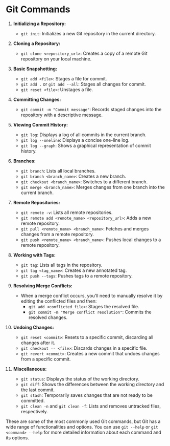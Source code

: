 # Git Commands

1. **Initializing a Repository:**
   - `git init`: Initializes a new Git repository in the current directory.

2. **Cloning a Repository:**
   - `git clone <repository_url>`: Creates a copy of a remote Git repository on your local machine.

3. **Basic Snapshotting:**
   - `git add <file>`: Stages a file for commit.
   - `git add .` or `git add --all`: Stages all changes for commit.
   - `git reset <file>`: Unstages a file.

4. **Committing Changes:**
   - `git commit -m "Commit message"`: Records staged changes into the repository with a descriptive message.

5. **Viewing Commit History:**
   - `git log`: Displays a log of all commits in the current branch.
   - `git log --oneline`: Displays a concise one-line log.
   - `git log --graph`: Shows a graphical representation of commit history.

6. **Branches:**
   - `git branch`: Lists all local branches.
   - `git branch <branch_name>`: Creates a new branch.
   - `git checkout <branch_name>`: Switches to a different branch.
   - `git merge <branch_name>`: Merges changes from one branch into the current branch.

7. **Remote Repositories:**
   - `git remote -v`: Lists all remote repositories.
   - `git remote add <remote_name> <repository_url>`: Adds a new remote repository.
   - `git pull <remote_name> <branch_name>`: Fetches and merges changes from a remote repository.
   - `git push <remote_name> <branch_name>`: Pushes local changes to a remote repository.

8. **Working with Tags:**
   - `git tag`: Lists all tags in the repository.
   - `git tag <tag_name>`: Creates a new annotated tag.
   - `git push --tags`: Pushes tags to a remote repository.

9. **Resolving Merge Conflicts:**
   - When a merge conflict occurs, you'll need to manually resolve it by editing the conflicted files and then:
     - `git add <conflicted_file>`: Stages the resolved file.
     - `git commit -m "Merge conflict resolution"`: Commits the resolved changes.

10. **Undoing Changes:**
    - `git reset <commit>`: Resets to a specific commit, discarding all changes after it.
    - `git checkout -- <file>`: Discards changes in a specific file.
    - `git revert <commit>`: Creates a new commit that undoes changes from a specific commit.

11. **Miscellaneous:**
    - `git status`: Displays the status of the working directory.
    - `git diff`: Shows the differences between the working directory and the last commit.
    - `git stash`: Temporarily saves changes that are not ready to be committed.
    - `git clean -n` and `git clean -f`: Lists and removes untracked files, respectively.

These are some of the most commonly used Git commands, but Git has a wide range of functionalities and options. You can use `git --help` or `git <command> --help` for more detailed information about each command and its options.
